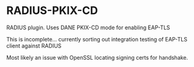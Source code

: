 # RADIUS-PKIX-CD
RADIUS plugin. Uses DANE PKIX-CD mode for enabling EAP-TLS


This is incomplete... currently sorting out integration testing of EAP-TLS client against RADIUS

Most likely an issue with OpenSSL locating signing certs for handshake.